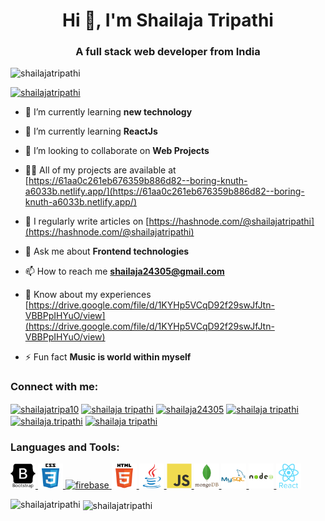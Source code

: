 <h1 align="center">Hi 👋, I'm Shailaja Tripathi</h1>
<h3 align="center">A full stack web developer from India</h3>

<p align="left"> <img src="https://komarev.com/ghpvc/?username=shailajatripathi&label=Profile%20views&color=0e75b6&style=flat" alt="shailajatripathi" /> </p>

<p align="left"> <a href="https://github.com/ryo-ma/github-profile-trophy"><img src="https://github-profile-trophy.vercel.app/?username=shailajatripathi" alt="shailajatripathi" /></a> </p>

- 🔭 I’m currently learning **new technology**

- 🌱 I’m currently learning **ReactJs**

- 👯 I’m looking to collaborate on **Web Projects**

- 👨‍💻 All of my projects are available at [https://61aa0c261eb676359b886d82--boring-knuth-a6033b.netlify.app/](https://61aa0c261eb676359b886d82--boring-knuth-a6033b.netlify.app/)

- 📝 I regularly write articles on [https://hashnode.com/@shailajatripathi](https://hashnode.com/@shailajatripathi)

- 💬 Ask me about **Frontend technologies**

- 📫 How to reach me **shailaja24305@gmail.com**

- 📄 Know about my experiences [https://drive.google.com/file/d/1KYHp5VCqD92f29swJfJtn-VBBPpIHYuO/view](https://drive.google.com/file/d/1KYHp5VCqD92f29swJfJtn-VBBPpIHYuO/view)

- ⚡ Fun fact **Music is world within myself**

<h3 align="left">Connect with me:</h3>
<p align="left">
<a href="https://twitter.com/shailajatripa10" target="blank"><img align="center" src="https://raw.githubusercontent.com/rahuldkjain/github-profile-readme-generator/master/src/images/icons/Social/twitter.svg" alt="shailajatripa10" height="30" width="40" /></a>
<a href="https://linkedin.com/in/shailaja tripathi" target="blank"><img align="center" src="https://raw.githubusercontent.com/rahuldkjain/github-profile-readme-generator/master/src/images/icons/Social/linked-in-alt.svg" alt="shailaja tripathi" height="30" width="40" /></a>
<a href="https://codesandbox.com/shailaja24305" target="blank"><img align="center" src="https://raw.githubusercontent.com/rahuldkjain/github-profile-readme-generator/master/src/images/icons/Social/codesandbox.svg" alt="shailaja24305" height="30" width="40" /></a>
<a href="https://fb.com/shailaja tripathi" target="blank"><img align="center" src="https://raw.githubusercontent.com/rahuldkjain/github-profile-readme-generator/master/src/images/icons/Social/facebook.svg" alt="shailaja tripathi" height="30" width="40" /></a>
<a href="https://instagram.com/shailaja.tripathi" target="blank"><img align="center" src="https://raw.githubusercontent.com/rahuldkjain/github-profile-readme-generator/master/src/images/icons/Social/instagram.svg" alt="shailaja.tripathi" height="30" width="40" /></a>
<a href="https://hashnode.com/shailaja tripathi" target="blank"><img align="center" src="https://raw.githubusercontent.com/rahuldkjain/github-profile-readme-generator/master/src/images/icons/Social/hashnode.svg" alt="shailaja tripathi" height="30" width="40" /></a>
</p>

<h3 align="left">Languages and Tools:</h3>
<p align="left"> <a href="https://getbootstrap.com" target="_blank" rel="noreferrer"> <img src="https://raw.githubusercontent.com/devicons/devicon/master/icons/bootstrap/bootstrap-plain-wordmark.svg" alt="bootstrap" width="40" height="40"/> </a> <a href="https://www.w3schools.com/css/" target="_blank" rel="noreferrer"> <img src="https://raw.githubusercontent.com/devicons/devicon/master/icons/css3/css3-original-wordmark.svg" alt="css3" width="40" height="40"/> </a> <a href="https://firebase.google.com/" target="_blank" rel="noreferrer"> <img src="https://www.vectorlogo.zone/logos/firebase/firebase-icon.svg" alt="firebase" width="40" height="40"/> </a> <a href="https://www.w3.org/html/" target="_blank" rel="noreferrer"> <img src="https://raw.githubusercontent.com/devicons/devicon/master/icons/html5/html5-original-wordmark.svg" alt="html5" width="40" height="40"/> </a> <a href="https://www.java.com" target="_blank" rel="noreferrer"> <img src="https://raw.githubusercontent.com/devicons/devicon/master/icons/java/java-original.svg" alt="java" width="40" height="40"/> </a> <a href="https://developer.mozilla.org/en-US/docs/Web/JavaScript" target="_blank" rel="noreferrer"> <img src="https://raw.githubusercontent.com/devicons/devicon/master/icons/javascript/javascript-original.svg" alt="javascript" width="40" height="40"/> </a> <a href="https://www.mongodb.com/" target="_blank" rel="noreferrer"> <img src="https://raw.githubusercontent.com/devicons/devicon/master/icons/mongodb/mongodb-original-wordmark.svg" alt="mongodb" width="40" height="40"/> </a> <a href="https://www.mysql.com/" target="_blank" rel="noreferrer"> <img src="https://raw.githubusercontent.com/devicons/devicon/master/icons/mysql/mysql-original-wordmark.svg" alt="mysql" width="40" height="40"/> </a> <a href="https://nodejs.org" target="_blank" rel="noreferrer"> <img src="https://raw.githubusercontent.com/devicons/devicon/master/icons/nodejs/nodejs-original-wordmark.svg" alt="nodejs" width="40" height="40"/> </a> <a href="https://reactjs.org/" target="_blank" rel="noreferrer"> <img src="https://raw.githubusercontent.com/devicons/devicon/master/icons/react/react-original-wordmark.svg" alt="react" width="40" height="40"/> </a> </p>

<p><img align="left" src="https://github-readme-stats.vercel.app/api/top-langs?username=shailajatripathi&show_icons=true&locale=en&layout=compact" alt="shailajatripathi" /></p>

<p>&nbsp;<img align="center" src="https://github-readme-stats.vercel.app/api?username=shailajatripathi&show_icons=true&locale=en" alt="shailajatripathi" /></p>

